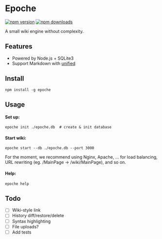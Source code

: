 # Epoche
[![npm version](https://img.shields.io/npm/v/epoche)](https://www.npmjs.com/package/epoche)
[![npm downloads](https://img.shields.io/npm/dm/epoche)](https://www.npmjs.com/package/epoche)

A small wiki engine without complexity.

## Features

- Powered by Node.js + SQLite3
- Support Markdown with [unified](https://github.com/unifiedjs/unified)

## Install

```
npm install -g epoche
```

## Usage

#### Set up:

```
epoche init ./epoche.db  # create & init database
```

#### Start wiki:

```
epoche start --db ./epoche.db --port 3000
```

For the moment, we recommend using Nginx, Apache, ... for load balancing, URL rewriting (eg. /MainPage → /wiki/MainPage), and so on.

#### Help:

```
epoche help
```

## Todo

- [ ] Wiki-style link
- [ ] History diff/restore/delete
- [ ] Syntax highlighting
- [ ] File uploads?
- [ ] Add tests
